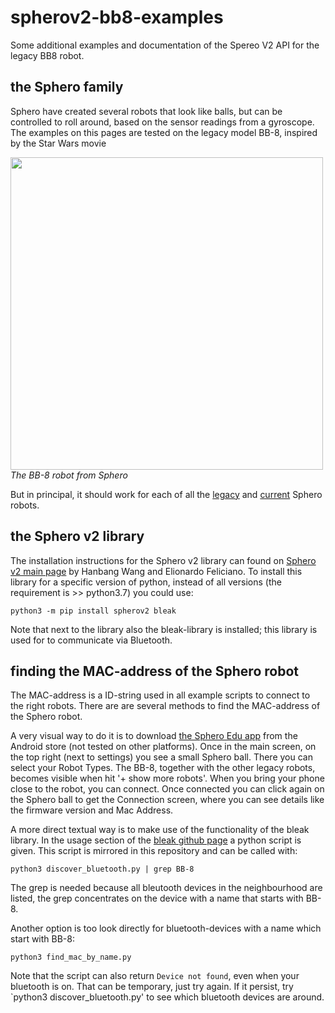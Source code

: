 # spherov2-bb8-examples
Some additional examples and documentation of the Spereo V2 API for the legacy BB8 robot.

## the Sphero family

Sphero have created several robots that look like balls, but can be controlled to roll around, based on the sensor readings from a gyroscope. The examples on this pages are tested on the legacy model BB-8, inspired by the Star Wars movie

<html><img src=https://cdn.shopify.com/s/files/1/0306/6419/6141/files/photo-bb8-b_w.jpg?v=1713374234 height=500><br><i>The BB-8 robot from Sphero</i></html>

But in principal, it should work for each of all the [legacy](https://sphero.com/pages/legacy-products) and [current](https://sphero.com/collections/coding-robots/type_robot) Sphero robots.

## the Sphero v2 library

The installation instructions for the Sphero v2 library can found on [Sphero v2 main page](https://spherov2.readthedocs.io/en/latest/index.html) by Hanbang Wang and Elionardo Feliciano. 
To install this library for a specific version of python, instead of all versions (the requirement is >> python3.7) you could use:

`python3 -m pip install spherov2 bleak`

Note that next to the library also the bleak-library is installed; this library is used for to communicate via Bluetooth.

## finding the MAC-address of the Sphero robot

The MAC-address is a ID-string used in all example scripts to connect to the right robots. There are are several methods to find the MAC-address of the Sphero robot.

A very visual way to do it is to download [the Sphero Edu app](https://sphero.com/pages/apps) from the Android store (not tested on other platforms). Once in the main screen, on the top right (next to settings) you see a small Sphero ball. There you can select your Robot Types. The BB-8, together with the other legacy robots, becomes visible when hit '+ show more robots'. When you bring your phone close to the robot, you can connect. Once connected you can click again on the Sphero ball to get the Connection screen, where you can see details like the firmware version and Mac Address.

A more direct textual way is to make use of the functionality of the bleak library. In the usage section of the [bleak github page](https://github.com/hbldh/bleak/) a python script is given. This script is mirrored in this repository and can be called with: 

`python3 discover_bluetooth.py | grep BB-8`

The grep is needed because all bleutooth devices in the neighbourhood are listed, the grep concentrates on the device with a name that starts with BB-8.

Another option is too look directly for bluetooth-devices with a name which start with BB-8:

`python3 find_mac_by_name.py`

Note that the script can also return <code>Device not found</code>, even when your bluetooth is on. That can be temporary, just try again. If it persist, try `python3 discover_bluetooth.py' to see which bluetooth devices are around.
